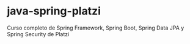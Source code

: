 # java-spring-platzi
Curso completo de Spring Framework, Spring Boot, Spring Data JPA y Spring Security de Platzi
